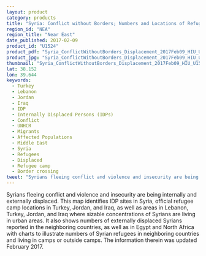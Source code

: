 ```yaml
---
layout: product
category: products
title: "Syria: Conflict without Borders; Numbers and Locations of Refugees and IDPs as of February 09 2017"
region_id: "NEA"
region_title: "Near East"
date_published: 2017-02-09
product_id: "U1524"
product_pdf: "Syria_ConflictWithoutBorders_Displacement_2017Feb09_HIU_U1524.pdf"
product_jpg: "Syria_ConflictWithoutBorders_Displacement_2017Feb09_HIU_U1524.jpg"
thumbnail: "Syria_ConflictWithoutBorders_Displacement_2017Feb09_HIU_U1524_thumb.jpg"
lat: 38.152
lon: 39.644
keywords:
  - Turkey
  - Lebanon
  - Jordan
  - Iraq
  - IDP
  - Internally Displaced Persons (IDPs)
  - Conflict
  - UNHCR
  - Migrants
  - Affected Populations
  - Middle East
  - Syria
  - Refugees
  - Displaced
  - Refugee camp
  - Border crossing
tweet: "Syrians fleeing conflict and violence and insecurity are being internally and externally displaced."
---
```

Syrians fleeing conflict and violence and insecurity are being internally and externally displaced. This map identifies IDP sites in Syria, official refugee camp locations in Turkey, Jordan, and Iraq, as well as areas in Lebanon, Turkey, Jordan, and Iraq  where sizable concentrations of Syrians are living in urban areas. It also shows numbers of externally displaced Syrians reported in the neighboring countries, as well as in Egypt and North Africa with charts to illustrate numbers of Syrian refugees in neighboring countries and living in camps or outside camps. The information therein was updated February 2017.
